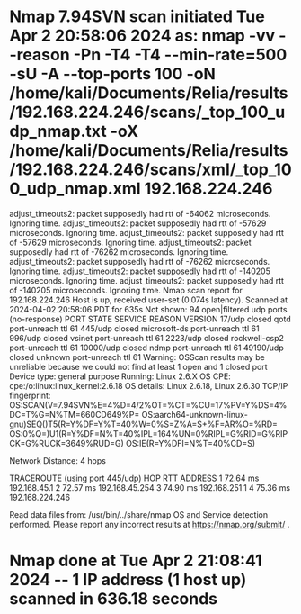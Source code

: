 # Nmap 7.94SVN scan initiated Tue Apr  2 20:58:06 2024 as: nmap -vv --reason -Pn -T4 -T4 --min-rate=500 -sU -A --top-ports 100 -oN /home/kali/Documents/Relia/results/192.168.224.246/scans/_top_100_udp_nmap.txt -oX /home/kali/Documents/Relia/results/192.168.224.246/scans/xml/_top_100_udp_nmap.xml 192.168.224.246
adjust_timeouts2: packet supposedly had rtt of -64062 microseconds.  Ignoring time.
adjust_timeouts2: packet supposedly had rtt of -57629 microseconds.  Ignoring time.
adjust_timeouts2: packet supposedly had rtt of -57629 microseconds.  Ignoring time.
adjust_timeouts2: packet supposedly had rtt of -76262 microseconds.  Ignoring time.
adjust_timeouts2: packet supposedly had rtt of -76262 microseconds.  Ignoring time.
adjust_timeouts2: packet supposedly had rtt of -140205 microseconds.  Ignoring time.
adjust_timeouts2: packet supposedly had rtt of -140205 microseconds.  Ignoring time.
Nmap scan report for 192.168.224.246
Host is up, received user-set (0.074s latency).
Scanned at 2024-04-02 20:58:06 PDT for 635s
Not shown: 94 open|filtered udp ports (no-response)
PORT      STATE  SERVICE       REASON              VERSION
17/udp    closed qotd          port-unreach ttl 61
445/udp   closed microsoft-ds  port-unreach ttl 61
996/udp   closed vsinet        port-unreach ttl 61
2223/udp  closed rockwell-csp2 port-unreach ttl 61
10000/udp closed ndmp          port-unreach ttl 61
49190/udp closed unknown       port-unreach ttl 61
Warning: OSScan results may be unreliable because we could not find at least 1 open and 1 closed port
Device type: general purpose
Running: Linux 2.6.X
OS CPE: cpe:/o:linux:linux_kernel:2.6.18
OS details: Linux 2.6.18, Linux 2.6.30
TCP/IP fingerprint:
OS:SCAN(V=7.94SVN%E=4%D=4/2%OT=%CT=%CU=17%PV=Y%DS=4%DC=T%G=N%TM=660CD649%P=
OS:aarch64-unknown-linux-gnu)SEQ()T5(R=Y%DF=Y%T=40%W=0%S=Z%A=S+%F=AR%O=%RD=
OS:0%Q=)U1(R=Y%DF=N%T=40%IPL=164%UN=0%RIPL=G%RID=G%RIPCK=G%RUCK=3649%RUD=G)
OS:IE(R=Y%DFI=N%T=40%CD=S)

Network Distance: 4 hops

TRACEROUTE (using port 445/udp)
HOP RTT      ADDRESS
1   72.64 ms 192.168.45.1
2   72.57 ms 192.168.45.254
3   74.90 ms 192.168.251.1
4   75.36 ms 192.168.224.246

Read data files from: /usr/bin/../share/nmap
OS and Service detection performed. Please report any incorrect results at https://nmap.org/submit/ .
# Nmap done at Tue Apr  2 21:08:41 2024 -- 1 IP address (1 host up) scanned in 636.18 seconds
